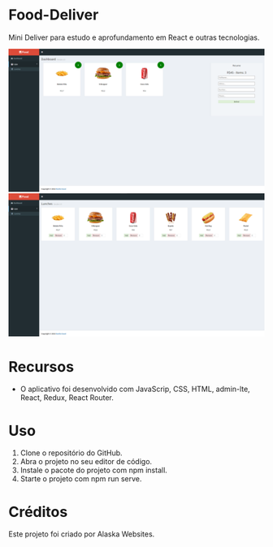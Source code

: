 # Food-Deliver

Mini Deliver para estudo e aprofundamento em React e outras tecnologias.

<img src="./src/assets/design.png" alt="Food-Deliver">
<img src="./src/assets/design2.png" alt="Food-Deliver">

# Recursos

* O aplicativo foi desenvolvido com JavaScrip, CSS, HTML, admin-lte, React, Redux, React Router.

# Uso

1. Clone o repositório do GitHub.
2. Abra o projeto no seu editor de código.
3. Instale o pacote do projeto com npm install.
3. Starte o projeto com npm run serve.

# Créditos

Este projeto foi criado por Alaska Websites.
